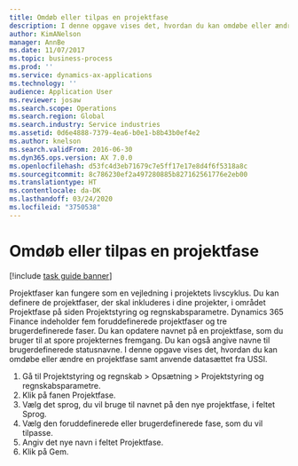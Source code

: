 ```yaml
---
title: Omdøb eller tilpas en projektfase
description: I denne opgave vises det, hvordan du kan omdøbe eller ændre en projektfase.
author: KimANelson
manager: AnnBe
ms.date: 11/07/2017
ms.topic: business-process
ms.prod: ''
ms.service: dynamics-ax-applications
ms.technology: ''
audience: Application User
ms.reviewer: josaw
ms.search.scope: Operations
ms.search.region: Global
ms.search.industry: Service industries
ms.assetid: 0d6e4888-7379-4ea6-b0e1-b8b43b0ef4e2
ms.author: knelson
ms.search.validFrom: 2016-06-30
ms.dyn365.ops.version: AX 7.0.0
ms.openlocfilehash: d53fc4d3eb71679c7e5ff17e17e8d4f6f5318a8c
ms.sourcegitcommit: 8c786230ef2a497280885b827162561776e2eb00
ms.translationtype: HT
ms.contentlocale: da-DK
ms.lasthandoff: 03/24/2020
ms.locfileid: "3750538"
---
```

# <a name="rename-or-modify-a-project-stage"></a>Omdøb eller tilpas en projektfase

[!include [task guide banner](../../includes/task-guide-banner.md)]

Projektfaser kan fungere som en vejledning i projektets livscyklus. Du kan definere de projektfaser, der skal inkluderes i dine projekter, i området Projektfase på siden Projektstyring og regnskabsparametre. Dynamics 365 Finance indeholder fem foruddefinerede projektfaser og tre brugerdefinerede faser. Du kan opdatere navnet på en projektfase, som du bruger til at spore projekternes fremgang. Du kan også angive navne til brugerdefinerede statusnavne. I denne opgave vises det, hvordan du kan omdøbe eller ændre en projektfase samt anvende datasættet fra USSI.

1. Gå til Projektstyring og regnskab > Opsætning > Projektstyring og regnskabsparametre.
2. Klik på fanen Projektfase.
3. Vælg det sprog, du vil bruge til navnet på den nye projektfase, i feltet Sprog.
4. Vælg den foruddefinerede eller brugerdefinerede fase, som du vil tilpasse. 
5. Angiv det nye navn i feltet Projektfase.
6. Klik på Gem.
